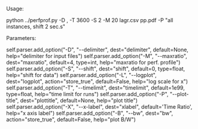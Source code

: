 Usage:

python ../perfprof.py -D , -T 3600 -S 2 -M 20 lagr.csv pp.pdf -P "all instances, shift 2 sec.s"  


Parameters:

self.parser.add_option("-D", "--delimiter", dest="delimiter", default=None, help="delimiter for input files")
self.parser.add_option("-M", "--maxratio", dest="maxratio", default=4, type=int, help="maxratio for perf. profile")
self.parser.add_option("-S", "--shift", dest="shift", default=0, type=float, help="shift for data")
self.parser.add_option("-L", "--logplot", dest="logplot", action="store_true", default=False, help="log scale for x")
self.parser.add_option("-T", "--timelimit", dest="timelimit", default=1e99, type=float, help="time limit for runs")
self.parser.add_option("-P", "--plot-title", dest="plottitle", default=None, help="plot title")
self.parser.add_option("-X", "--x-label", dest="xlabel", default='Time Ratio', help="x axis label")
self.parser.add_option("-B", "--bw", dest="bw", action="store_true", default=False, help="plot B/W")


